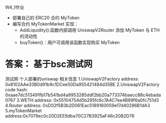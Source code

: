 W4_1作业
* 部署自己的 ERC20 合约 MyToken
* 编写合约 MyTokenMarket 实现：
   * AddLiquidity():函数内部调用 UniswapV2Router 添加 MyToken 与 ETH 的流动性
   * buyToken()：用户可调用该函数实现购买 MyToken



答案：
基于bsc测试网
================================================================
测试网 个人部署的uniswap 相关信息
1.UniswapV2Factory address:   0x8102AAe33B0d91b9c1DCee50Da955421484d35BE
2.UniswapV2Factory code hash:  0xaae7dc513491fb17b541bd4a9953285ddf2bb20a773374baecc88c4ebada0767
3.WETH address:  0x55104754d5b295fc6c7A4C7ee4B89f6a0fc751d3
4.Router address:  0xD02f5B3b2D061Eac5189160059e17d40296B1dA3
5.myTokenMarket address:0x7079ec0c20D2EE9dba70C27B3925aF46c20B2D76


